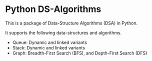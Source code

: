 # Python DS-Algorithms

This is a package of Data-Structure Algorithms (DSA) in Python.

It supports the following data-structures and algorithms.

- Queue: Dynamic and linked variants
- Stack: Dynamic and linked variants
- Graph: Breadth-First Search (BFS), and Depth-First Search (DFS)
